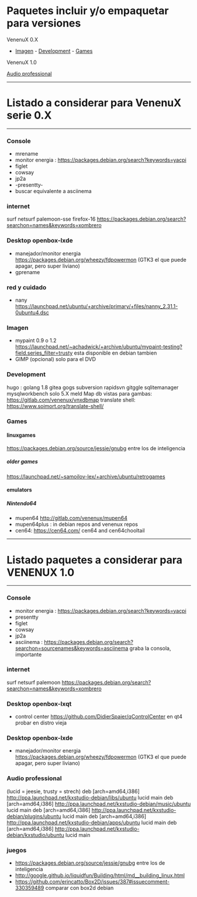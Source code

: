 # Paquetes incluir y/o empaquetar para versiones 

VenenuX 0.X

- [Imagen](imagen) - [Development](development) - [Games](games)

VenenuX 1.0

[Audio professional](audio-professional)


--------------------------------------------------------------------------------------------------------------------------------------------
Listado a considerar para VenenuX serie 0.X
============================================
--------------------------------------------------------------------------------------------------------------------------------------------

### Console

* mrename
* monitor energia : https://packages.debian.org/search?keywords=yacpi
* figlet
* cowsay
* jp2a
* -presentty-
* buscar equivalente a asciinema

### internet

surf
netsurf
palemoon-sse
firefox-16
https://packages.debian.org/search?searchon=names&keywords=xombrero

### Desktop openbox-lxde

* manejador/monitor energia https://packages.debian.org/wheezy/fdpowermon (GTK3 el que puede apagar, pero super liviano)
* gprename

### red y cuidado

* nany https://launchpad.net/ubuntu/+archive/primary/+files/nanny_2.31.1-0ubuntu4.dsc

### Imagen

* mypaint 0.9 o 1.2 https://launchpad.net/~achadwick/+archive/ubuntu/mypaint-testing?field.series_filter=trusty esta disponible en debian tambien
* GIMP (opcional) solo para el DVD

### Development

hugo : 
golang 1.8
gitea
gogs
subversion
rapidsvn
gitggle
sqlitemanager
mysqlworkbench solo 5.X
meld
Map db vistas para gambas: https://gitlab.com/venenux/vnxdbmap
translate shell: https://www.soimort.org/translate-shell/

### Games

#### linuxgames

https://packages.debian.org/source/jessie/gnubg entre los de inteligencia

##### older games

https://launchpad.net/~samoilov-lex/+archive/ubuntu/retrogames

#### emulators

##### Nintendo64

* mupen64 http://gitlab.com/venenux/mupen64
* mupen64plus : in debian repos and venenux repos
* cen64: https://cen64.com/ cen64 and cen64chooltail

--------------------------------------------------------------------------------------------------------------------------------------------
Listado paquetes a considerar para VENENUX 1.0
==============================================
--------------------------------------------------------------------------------------------------------------------------------------------

### Console

* monitor energia : https://packages.debian.org/search?keywords=yacpi
* presentty
* figlet
* cowsay
* jp2a
* asciinema : https://packages.debian.org/search?searchon=sourcenames&keywords=asciinema graba la consola, importante

### internet

surf
netsurf
palemoon
https://packages.debian.org/search?searchon=names&keywords=xombrero

### Desktop openbox-lxqt

* control center https://github.com/DidierSpaier/qControlCenter en qt4 probar en distro vieja

### Desktop openbox-lxde

* manejador/monitor energia https://packages.debian.org/wheezy/fdpowermon (GTK3 el que puede apagar, pero super liviano)


### Audio professional

(lucid = jeesie, trusty = strech)
deb [arch=amd64,i386] http://ppa.launchpad.net/kxstudio-debian/libs/ubuntu lucid main
deb [arch=amd64,i386] http://ppa.launchpad.net/kxstudio-debian/music/ubuntu lucid main
deb [arch=amd64,i386] http://ppa.launchpad.net/kxstudio-debian/plugins/ubuntu lucid main
deb [arch=amd64,i386] http://ppa.launchpad.net/kxstudio-debian/apps/ubuntu lucid main
deb [arch=amd64,i386] http://ppa.launchpad.net/kxstudio-debian/kxstudio/ubuntu lucid main

### juegos

* https://packages.debian.org/source/jessie/gnubg entre los de inteligencia
* http://google.github.io/liquidfun/Building/html/md__building_linux.html
* https://github.com/erincatto/Box2D/issues/387#issuecomment-330359489 comparar con box2d debian

